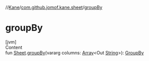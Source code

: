 //[Kane](../index.md)/[com.github.jomof.kane.sheet](index.md)/[groupBy](group-by.md)



# groupBy  
[jvm]  
Content  
fun [Sheet](-sheet/index.md).[groupBy](group-by.md)(vararg columns: [Array](https://kotlinlang.org/api/latest/jvm/stdlib/kotlin/-array/index.html)<Out [String](https://kotlinlang.org/api/latest/jvm/stdlib/kotlin/-string/index.html)>): [GroupBy](-group-by/index.md)  




